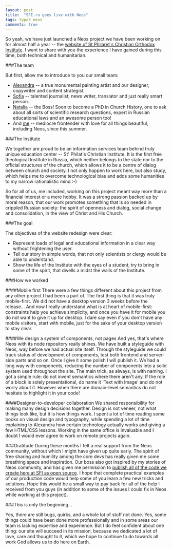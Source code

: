 ```yaml
---
layout: post
title:  "SFI.ru goes live with Neos"
tags: typo3 neos
comments: true
---
```



So yeah, we have just launched a Neos project we have been working on for almost half a year -- the [website of St Philaret`s Christian Orthodox Institute](http://sfi.ru). I want to share with you the experience I have gained during this time, both technical and humanitarian.

###The team

But first, allow me to introduce to you our small team: 

* [Alexandra](https://www.facebook.com/alexandra.strotceva) -- a true monumental painting artist and our designer, copywriter and content strategist.
* [Sofia](https://www.facebook.com/sonya.androsenko) -- talented journalist, news writer, translator and just really smart person.
* [Natalia](https://www.facebook.com/profile.php?id=100002126400211) -- the Boss! Soon to become a PhD in Church History, one to ask about all sorts of scientific research questions, expert in Russian educational laws and an awesome person too!
* And [me](https://www.facebook.com/dimaip) -- mediocre frontender with love for all things beautiful, including Neos, since this summer.

###The Institute

We together are proud to be an information services team behind truly unique education center -- St' Philat's Christian Institute. It is the first free theological Institute in Russia, which neither belongs to the state nor to the official structures of the church, which allows it to be a centre of dialog between church and society.
I not only happen to work here, but also study, which helps me to overcome technological bias and adds some humanities to my narrow rationalistic mind :-)

So for all of us, me included, working on this project meant way more than a financial interest or a mere hobby. It was a strong passion backed up by moral reason, that our work promotes something that is so needed in crippled Russian society: the spirit of openness and dialog, social change and consolidation, in the view of Christ and His Church.

###The goal

The objectives of the website redesign were clear:
* Represent loads of legal and educational information in a clear way without frightening the user.
* Tell our story in simple words, that not only scientists or clergy would be able to understand. 
* Show the life of the Institute with the eyes of a student, try to bring in some of the spirit, that dwells a midst the walls of the Institute.

###How we worked

####Mobile first
There were a few things different about this project from any other project I had been a part of.
The first thing is that it was truly mobile-first. We did not have a desktop version 3 weeks before the release... And now I really understand what is at heart of mobile-first: constraints help you achieve simplicity, and once you have it for mobile you do not want to give it up for desktop. I dare say even if you don't have any mobile visitors, start with mobile, just for the sake of your desktop version to stay clear.

####We design a system of components, not pages
And yes, that's where Neos with its node repository really shines. We have built a styleguide with Neos, way before we had actual site itself. Through the styleguide we could track status of development of components, test both frontend and server-side parts and so on. Once I give it some polish I will publish it.
We had a long way with components, reducing the number of components into a solid system used throughout the site.
The main trick, as always, is with naming. I got a simple rule: do not invent semantics where there aren't any. If the role of a block is solely presentational, do name it 'Text with Image' and do not worry about it. However when there are domain-level semantics do not hesitate to highlight it in your code!

####Designer-to-developer collaboration
We shared responsibility for making many design decisions together. Design is not veneer, not what things look like, but it is how things work. I spent a lot of time reading some books on visual design and typography, while spending a lot of time explaining to Alexandra how certain technology actually works and giving a few HTML/CSS lessons.
Working in the same office is invaluable and I doubt I would ever agree to work on remote projects again.

###Gratitude
During these months I felt a real support from the Neos community, without which I might have given up quite early. The spirit of free sharing and humility among the core devs has really given me some breathing space and inspiration.
Our boss also got inspired by my stories of Neos community, and has given me permission to [publish all of the code we create here at SFI as open source](https://github.com/sfi-ru/Sfi.Sfi). I hope that complete practical examples of our production code would help some of you learn a few new tricks and solutions. Hope this would be a small way to pay back for all of the help I received from you guys (in addition to some of the issues I could fix in Neos while working at this project).


###This is only the beginning...

Yes, there are still bugs, quirks, and a whole lot of stuff not done. Yes, some things could have been done more professionally and in some areas our team is lacking expertise and experience. But I do feel confident about one thing: our site will succeed in its mission, because we dedicated a lot of love, care and thought to it, which we hope to continue to do towards all work God allows us to do here on Earth.
